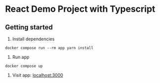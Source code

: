 # React Demo Project with Typescript

## Getting started

1. Install dependencies

  ```shell
  docker compose run --rm app yarn install
  ```

1. Run app

  ```shell
  docker compose up
  ```

1. Visit app: <localhost:3000>

